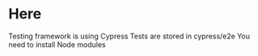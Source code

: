 # Here
Testing framework is using Cypress
Tests are stored in cypress/e2e
You need to install Node modules
